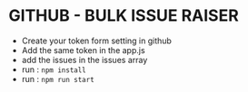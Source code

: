 # GITHUB - BULK ISSUE RAISER

- Create your token form setting in github
- Add the same token in the app.js
- add the issues in the issues array 
- run : ```npm install```
- run : ``` npm run start ```
